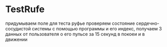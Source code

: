 # TestRufe
придумываем поле для теста руфье
проверяем состояние 
сердечно-сосудистой системы с помощью программы и его индекс, получаем 3 данных от пользователя о его пульсе за 15 секунд в покоеи и в движении
